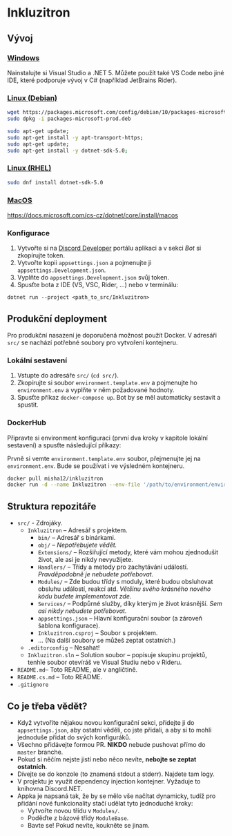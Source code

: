 # Inkluzitron

## Vývoj

### [Windows](https://docs.microsoft.com/en-us/dotnet/core/install/windows)

Nainstalujte si Visual Studio a .NET 5.
Můžete použít také VS Code nebo jiné IDE, které podporuje vývoj v C# (například JetBrains Rider).

### [Linux (Debian)](https://docs.microsoft.com/en-us/dotnet/core/install/linux-debian)

```sh
wget https://packages.microsoft.com/config/debian/10/packages-microsoft-prod.deb -O packages-microsoft-prod.deb
sudo dpkg -i packages-microsoft-prod.deb

sudo apt-get update;
sudo apt-get install -y apt-transport-https;
sudo apt-get update;
sudo apt-get install -y dotnet-sdk-5.0;
```

### [Linux (RHEL)](https://docs.microsoft.com/en-us/dotnet/core/install/linux-rhel)

```sh
sudo dnf install dotnet-sdk-5.0
```

### [MacOS](https://docs.microsoft.com/cs-cz/dotnet/core/install/macos)

https://docs.microsoft.com/cs-cz/dotnet/core/install/macos

### Konfigurace

1) Vytvořte si na [Discord Developer](https://discord.com/developers/docs/intro) portálu aplikaci a v sekci _Bot_ si zkopírujte token.
2) Vytvořte kopii `appsettings.json` a pojmenujte ji `appsettings.Development.json`.
3) Vyplňte do `appsettings.Development.json` svůj token.
4) Spusťte bota z IDE (VS, VSC, Rider, ...) nebo v terminálu:
```
dotnet run --project <path_to_src/Inkluzitron>
```

## Produkční deployment

Pro produkční nasazení je doporučená možnost použít Docker. V adresáři `src/` se nachází potřebné soubory pro vytvoření kontejneru.

### Lokální sestavení

1) Vstupte do adresáře `src/` (`cd src/`).
2) Zkopírujte si soubor `environment.template.env` a pojmenujte ho `environment.env` a vyplňte v něm požadované hodnoty.
3) Spusťte příkaz `docker-compose up`. Bot by se měl automaticky sestavit a spustit.

### DockerHub

Připravte si environment konfiguraci (první dva kroky v kapitole lokální sestavení) a spusťte následující příkazy:

Prvně si vemte `environment.template.env` soubor, přejmenujte jej na `environment.env`. Bude se používat i ve výsledném kontejneru.

```sh
docker pull misha12/inkluzitron
docker run -d --name Inkluzitron --env-file '/path/to/environment/environment.env' misha12/inkluzitron
```

## Struktura repozitáře

- `src/` - Zdrojáky.
  - `Inkluzitron` – Adresář s projektem.
    - `bin/` – Adresář s binárkami.
    - `obj/` – *Nepotřebujete vědět.*
    - `Extensions/` – Rozšiřující metody, které vám mohou zjednodušit život, ale asi je nikdy nevyužijete.
    - `Handlers/` – Třídy a metody pro zachytávání událostí. *Pravděpodobně je nebudete potřebovat.*
    - `Modules/` – Zde budou třídy s moduly, které budou obsluhovat obsluhu událostí, reakcí atd. *Většinu svého krásného nového kódu budete implementovat zde.*
    - `Services/` – Podpůrné služby, díky kterým je život krásnější. *Sem asi nikdy nebudete potřebovat.*
    - `appsettings.json` – Hlavní konfigurační soubor (a zároveň šablona konfigurace).
    - `Inkluzitron.csproj` – Soubor s projektem.
    - ... (Na další soubory se můžeš zeptat ostatních.)
  - `.editorconfig` – Nesahat!
  - `Inkluzitron.sln` – Solution soubor – popisuje skupinu projektů, tenhle soubor otevíráš ve Visual Studiu nebo v Rideru.
- `README.md`– Toto README, ale v angličtině.
- `README.cs.md` – Toto README.
- `.gitignore`

## Co je třeba vědět?

- Když vytvoříte nějakou novou konfigurační sekci, přidejte ji do `appsettings.json`, aby ostatní věděli, co jste přidali, a aby si to mohli jednoduše přidat do svých konfiguráků.
- Všechno přidávejte formou PR. **NIKDO** nebude pushovat přímo do `master` branche.
- Pokud si něčím nejste jistí nebo něco nevíte, **nebojte se zeptat ostatních**.
- Dívejte se do konzole (to znamená stdout a stderr). Najdete tam logy.
- V projektu je využit dependency injection kontejner. Vyžaduje to knihovna Discord.NET.
- Appka je napsaná tak, že by se mělo vše načítat dynamicky, tudíž pro přidání nové funkcionality stačí udělat tyto jednoduché kroky:
  - Vytvořte novou třídu v `Modules/`.
  - Poděďte z bázové třídy `ModuleBase`.
  - Bavte se! Pokud nevíte, koukněte se jinam.
